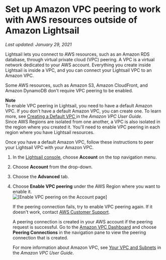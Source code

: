 # Set up Amazon VPC peering to work with AWS resources outside of Amazon Lightsail<a name="lightsail-how-to-set-up-vpc-peering-with-aws-resources"></a>

 *Last updated: January 29, 2021* 

Lightsail lets you connect to AWS resources, such as an Amazon RDS database, through virtual private cloud \(VPC\) peering\. A VPC is a virtual network dedicated to your AWS account\. Everything you create inside Lightsail is inside a VPC, and you can connect your Lightsail VPC to an Amazon VPC\.

Some AWS resources, such as Amazon S3, Amazon CloudFront, and Amazon DynamoDB don't require VPC peering to be enabled\.

**Note**  
To enable VPC peering in Lightsail, you need to have a default Amazon VPC\. If you don’t have a default Amazon VPC, you can create one\. To learn more, see [Creating a Default VPC ](https://docs.aws.amazon.com/vpc/latest/userguide/default-vpc.html#create-default-vpc) in the *Amazon VPC User Guide*\.  
Since AWS Regions are isolated from one another, a VPC is also isolated in the region where you created it\. You'll need to enable VPC peering in each region where you have Lightsail resources\.

Once you have a default Amazon VPC, follow these instructions to peer your Lightsail VPC with your Amazon VPC\.

1. In the [Lightsail console](https://lightsail.aws.amazon.com/), choose **Account** on the top navigation menu\. 

1. Choose **Account** from the drop\-down\.

1. Choose the **Advanced** tab\.

1. Choose **Enable VPC peering** under the AWS Region where you want to enable it\.  
![\[Enable VPC peering on the Account page\]](https://d9yljz1nd5001.cloudfront.net/en_us/f1c62fa5316bf1df017e7afb5a0e0a21/images/amazon-lightsail-enable-vpc-peering.png)

   If the peering connection fails, try to enable VPC peering again\. If it doesn't work, contact [AWS Customer Support](https://console.aws.amazon.com/support/home/)\.

   A peering connection is created in your AWS account if the peering request is successful\. Go to the [Amazon VPC Dashboard](https://console.aws.amazon.com/vpc/home#PeeringConnections) and choose **Peering Connections** in the navigation pane to view the peering connection that is created\.

   For more information about Amazon VPC, see [Your VPC and Subnets](http://docs.aws.amazon.com/AmazonVPC/latest/UserGuide/VPC_Subnets.html) in the *Amazon VPC User Guide*\.